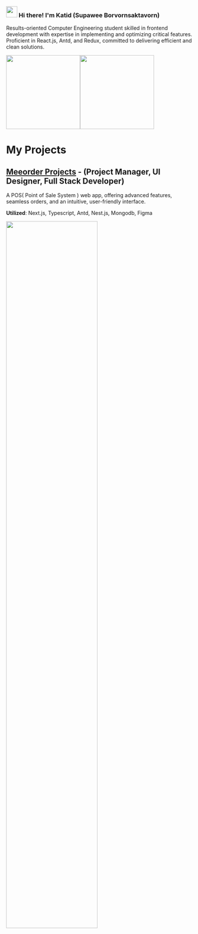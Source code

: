 <!--
**katisd/katisd** is a ✨ _special_ ✨ repository because its `README.md` (this file) appears on your GitHub profile.

Here are some ideas to get you started:
-->
<h3><img src = "https://raw.githubusercontent.com/MartinHeinz/MartinHeinz/master/wave.gif" width = 30px> Hi there! I'm Katid (Supawee Borvornsaktavorn)</h3>
<p>
Results-oriented Computer Engineering student skilled in frontend development with expertise in implementing and optimizing critical features. Proficient in React.js, Antd, and Redux, committed to delivering efficient and clean solutions.</p>
<div style="display:flex;">
  <img height=200 src="https://git-stats-81mt.vercel.app/api?username=katisd&show_icons=true&show=reviews,prs_merged_percentage&hide_rank=true&theme=calm_pink" />
  <img height=200 src="https://git-stats-81mt.vercel.app/api/top-langs/?username=katisd&layout=compact&exclude_repo=uni,ML-udemy,git-Stats,axons-erp-app&theme=calm_pink"/>
</div>

# My Projects

## [Meeorder Projects](https://github.com/meeorder/meeorder-frontend) - (Project Manager, UI Designer, Full Stack Developer)
A POS( Point of Sale System ) web app, offering advanced features, seamless orders, and an intuitive, user-friendly interface.

<b>Utilized</b>: Next.js, Typescript, Antd, Nest.js, Mongodb, Figma

<img src = "https://github.com/katisd/katisd/assets/90249534/c00c1ad2-d895-4ecb-9b55-acf90b8af59f" width = 70% align="center">
<!--
- 🔭 I’m currently working on ...
- 🌱 I’m currently learning ...
- 👯 I’m looking to collaborate on ...
- 🤔 I’m looking for help with ...
- 💬 Ask me about ...
- 📫 How to reach me: ...
- 😄 Pronouns: ...
- ⚡ Fun fact: ...
-->
